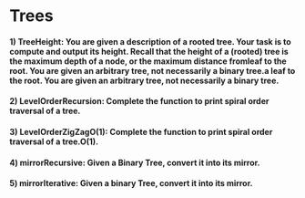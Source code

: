 # Trees

#### 1) TreeHeight: You are given a description of a rooted tree. Your task is to compute and output its height. Recall that the height of a (rooted) tree is the maximum depth of a node, or the maximum distance fromleaf to the root. You are given an arbitrary tree, not necessarily a binary tree.a leaf to the root. You are given an arbitrary tree, not necessarily a binary tree.

#### 2) LevelOrderRecursion: Complete the function to print spiral order traversal of a tree.

#### 3) LevelOrderZigZagO(1): Complete the function to print spiral order traversal of a tree.O(1).

#### 4) mirrorRecursive: Given a Binary Tree, convert it into its mirror.

#### 5) mirrorIterative: Given a binary Tree, convert it into its mirror.

